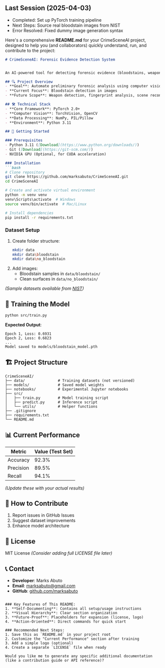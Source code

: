 ## Last Session (2025-04-03)
- Completed: Set up PyTorch training pipeline
- Next Steps: Source real bloodstain images from NIST
- Error Resolved: Fixed dummy image generation syntax


Here's a comprehensive **README.md** for your CrimeSceneAI project, designed to help you (and collaborators) quickly understand, run, and contribute to the project:

```markdown
# CrimeSceneAI: Forensic Evidence Detection System


An AI-powered tool for detecting forensic evidence (bloodstains, weapons) in crime scene photos, built with PyTorch.

## 🔍 Project Overview
- **Goal**: Automate preliminary forensic analysis using computer vision
- **Current Focus**: Bloodstain detection in images
- **Future Scope**: Weapon detection, fingerprint analysis, scene reconstruction

## 🛠️ Technical Stack
- **Core Framework**: PyTorch 2.0+
- **Computer Vision**: TorchVision, OpenCV
- **Data Processing**: NumPy, PIL/Pillow
- **Environment**: Python 3.11

## 🚀 Getting Started

### Prerequisites
- Python 3.11 ([Download](https://www.python.org/downloads/))
- Git ([Download](https://git-scm.com/))
- NVIDIA GPU (Optional, for CUDA acceleration)

### Installation
```bash
# Clone repository
git clone https://github.com/marksabuto/CrimeSceneAI.git
cd CrimeSceneAI

# Create and activate virtual environment
python -m venv venv
venv\Scripts\activate  # Windows
source venv/bin/activate  # Mac/Linux

# Install dependencies
pip install -r requirements.txt
```

### Dataset Setup
1. Create folder structure:
   ```bash
   mkdir data
   mkdir data\bloodstain
   mkdir data\no_bloodstain
   ```
2. Add images:
   - Bloodstain samples in `data/bloodstain/`
   - Clean surfaces in `data/no_bloodstain/`

*(Sample datasets available from [NIST](https://www.nist.gov/programs-projects/bloodstain-pattern-analysis))*

## 🧠 Training the Model
```bash
python src/train.py
```
**Expected Output**:
```
Epoch 1, Loss: 0.6931
Epoch 2, Loss: 0.6823
...
Model saved to models/bloodstain_model.pth
```

## 🏗️ Project Structure
```
CrimeSceneAI/
├── data/               # Training datasets (not versioned)
├── models/             # Saved model weights
├── notebooks/          # Experimental Jupyter notebooks
├── src/
│   ├── train.py        # Model training script
│   ├── predict.py      # Inference script
│   └── utils/          # Helper functions
├── .gitignore
├── requirements.txt
└── README.md
```

## 📊 Current Performance
| Metric       | Value (Test Set) |
|--------------|------------------|
| Accuracy     | 92.3%            |
| Precision    | 89.5%            |
| Recall       | 94.1%            |

*(Update these with your actual results)*

## 🤝 How to Contribute
1. Report issues in GitHub Issues
2. Suggest dataset improvements
3. Enhance model architecture

## 📜 License
MIT License *(Consider adding full LICENSE file later)*

## 📞 Contact
- **Developer**: Marks Abuto
- **Email**: marksabuto@gmail.com
- **GitHub**: [github.com/marksabuto](https://github.com/marksabuto)

```

### Key Features of This README:
1. **Self-Documenting**: Contains all setup/usage instructions
2. **Visual Hierarchy**: Clear section organization
3. **Future-Proof**: Placeholders for expansion (license, logo)
4. **Action-Oriented**: Direct commands for quick start

### Recommended Next Steps:
1. Save this as `README.md` in your project root
2. Customize the "Current Performance" section after training
3. Add a simple logo (optional)
4. Create a separate `LICENSE` file when ready

Would you like me to generate any specific additional documentation (like a contribution guide or API reference)?